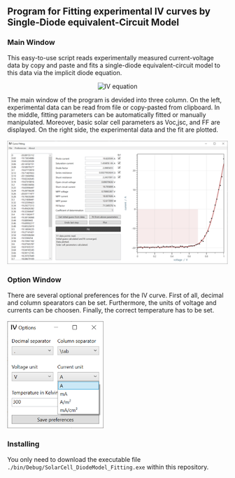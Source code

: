 ## Program for Fitting experimental IV curves by Single-Diode equivalent-Circuit Model

### Main Window
This easy-to-use script reads experimentally measured current-voltage data by copy and paste and fits a single-diode equivalent-circuit model to this data via the implicit diode equation.
<p align="center">
  <img src="https://latex.codecogs.com/png.latex?%5Cdpi%7B120%7D%20%5Cfn_jvn%20%5Ccolor%7BDarkOrange%7D%20I%28V%29%20%3D%20I_%5Ctext%7Bph%7D%20&plus;%20I_0%20%5Ccdot%20%5Cleft%28%5Cexp%5Cleft%28%5Cfrac%7Bq_e%20%5Ccdot%20%5Cleft%28V%20-%20I%28V%29%29%20R_%5Ctext%7Bs%7D%5Cright%29%7D%7Bn%20k_%5Ctext%7BB%7D%20T%7D%5Cright%29%20-%201%5Cright%29%20&plus;%20%5Cfrac%7BV%20-%20I%28V%29%20R_%5Ctext%7Bs%7D%7D%7BR_%5Ctext%7Bshunt%7D%7D" alt="IV equation"/>
</p>

The main window of the program is devided into three column. On the left, experimental data can be read from file or copy-pasted from clipboard.
In the middle, fitting parameters can be automatically fitted or manually manipulated. Moreover, basic solar cell parameters as Voc,jsc, and FF are displayed.
On the right side, the experimental data and the fit are plotted.<br><br>
<img src="./screenshots/program.png" alt="screenshot of main program"/>

### Option Window
There are several optional preferences for the IV curve. First of all, decimal and column spearators can be set. Furthermore, the units of voltage and currents can be choosen. Finally, the correct temperature has to be set.<br><br>
<img src="./screenshots/options.png" alt="screenshot of option window" width="220"/>

### Installing
You only need to download the executable file `./bin/Debug/SolarCell_DiodeModel_Fitting.exe` within this repository.
